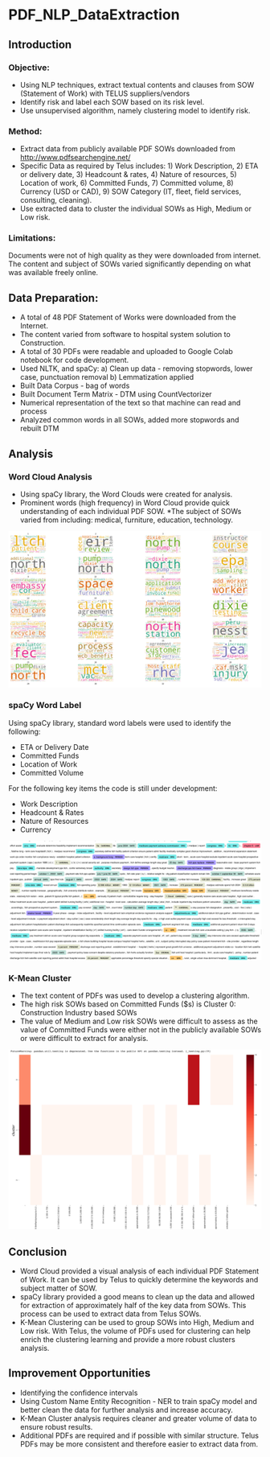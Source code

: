 # PDF_NLP_DataExtraction

## Introduction

### Objective:

* Using NLP techniques, extract textual contents and clauses from SOW (Statement of Work) with TELUS suppliers/vendors
* Identify risk and label each SOW based on its risk level. 
* Use unsupervised algorithm, namely clustering model to identify risk.

### Method:

* Extract data from publicly available PDF SOWs downloaded from http://www.pdfsearchengine.net/
* Specific Data as required by Telus includes: 1) Work Description, 2) ETA or delivery date, 3) Headcount & rates, 4) Nature of resources, 5) Location of work, 6) Committed Funds, 7) Committed volume, 8) Currency (USD or CAD), 9) SOW Category (IT, fleet, field services, consulting, cleaning).
* Use extracted data to cluster the individual SOWs as High, Medium or Low risk.

### Limitations:

Documents were not of high quality as they were downloaded from internet. The content and subject of SOWs varied significantly depending on what was available freely online.

## Data Preparation:

* A total of 48 PDF Statement of Works were downloaded from the Internet.
* The content varied from software to hospital system solution to Construction.
* A total of 30 PDFs were readable and uploaded to Google Colab notebook for code development.
* Used NLTK, and spaCy: a) Clean up data - removing stopwords, lower case, punctuation removal b) Lemmatization applied
* Built Data Corpus  - bag of words
* Built Document Term Matrix - DTM using CountVectorizer
* Numerical representation of the text so that machine can read and process
* Analyzed common words in all SOWs, added more stopwords and rebuilt DTM

## Analysis

### Word Cloud Analysis

* Using spaCy library, the Word Clouds were created for analysis.
* Prominent words (high frequency) in Word Cloud provide quick understanding of each individual PDF SOW.
*The subject of SOWs varied from including: medical, furniture, education, technology.

![Word Cloud](https://github.com/KSohi-max/PDF_NLP_DataExtraction/blob/main/images/word_cloud_SOW.png)

### spaCy Word Label

Using spaCy library, standard word labels were used to identify the following:
* ETA or Delivery Date
* Committed Funds
* Location of Work
* Committed Volume

For the following key items the code is still under development:
* Work Description
* Headcount & Rates 
* Nature of Resources
* Currency

![spaCy Word Extraction](https://github.com/KSohi-max/PDF_NLP_DataExtraction/blob/main/images/spaCy.png)

### K-Mean Cluster

* The text content of PDFs was used to develop a clustering algorithm.
* The high risk SOWs based on Committed Funds ($s) is Cluster 0: Construction Industry based SOWs
* The value of Medium and Low risk SOWs were difficult to assess as the value of Committed Funds were either not in the publicly available SOWs or were difficult to extract for analysis.

![K-Mean Cluster](https://github.com/KSohi-max/PDF_NLP_DataExtraction/blob/main/images/k_Mean.png)

## Conclusion

* Word Cloud provided a visual analysis of each individual PDF Statement of Work. It can be used by Telus to quickly determine the keywords and subject matter of SOW.
* spaCy library provided a good means to clean up the data and allowed for extraction of approximately half of the key data from SOWs. This process can be used to extract data from Telus SOWs.
* K-Mean Clustering can be used to group SOWs into High, Medium and Low risk.  With Telus, the volume of PDFs used for clustering can help enrich the clustering learning and provide a more robust clusters analysis.

## Improvement Opportunities

* Identifying the confidence intervals  
* Using Custom Name Entity Recognition - NER to train spaCy model and better clean the data for further analysis and increase accuracy.
* K-Mean Cluster analysis requires cleaner and greater volume of data to ensure robust results. 
* Additional PDFs are required and if possible with similar structure.  Telus PDFs may be more consistent and therefore easier to extract data from. 
